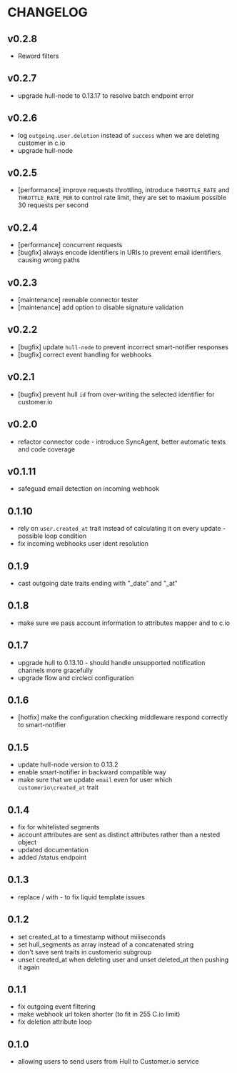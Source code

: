 # CHANGELOG

## v0.2.8

- Reword filters

## v0.2.7

- upgrade hull-node to 0.13.17 to resolve batch endpoint error

## v0.2.6

- log `outgoing.user.deletion` instead of `success` when we are deleting customer in c.io
- upgrade hull-node

## v0.2.5

- [performance] improve requests throttling, introduce `THROTTLE_RATE` and `THROTTLE_RATE_PER` to control rate limit, they are set to maxium possible 30 requests per second

## v0.2.4

- [performance] concurrent requests
- [bugfix] always encode identifiers in URIs to prevent email identifiers causing wrong paths

## v0.2.3

- [maintenance] reenable connector tester
- [maintenance] add option to disable signature validation

## v0.2.2

- [bugfix] update `hull-node` to prevent incorrect smart-notifier responses
- [bugfix] correct event handling for webhooks

## v0.2.1

- [bugfix] prevent hull `id` from over-writing the selected identifier for customer.io

## v0.2.0

- refactor connector code - introduce SyncAgent, better automatic tests and code coverage

## v0.1.11

- safeguad email detection on incoming webhook

## 0.1.10

- rely on `user.created_at` trait instead of calculating it on every update - possible loop condition
- fix incoming webhooks user ident resolution

## 0.1.9

- cast outgoing date traits ending with "_date" and "_at"

## 0.1.8

- make sure we pass account information to attributes mapper and to c.io

## 0.1.7

- upgrade hull to 0.13.10 - should handle unsupported notification channels more gracefully
- upgrade flow and circleci configuration

## 0.1.6

- [hotfix] make the configuration checking middleware respond correctly to smart-notifier

## 0.1.5

- update hull-node version to 0.13.2
- enable smart-notifier in backward compatible way
- make sure that we update `email` even for user which `customerio\created_at` trait

## 0.1.4

- fix for whitelisted segments
- account attributes are sent as distinct attributes rather than a nested object
- updated documentation
- added /status endpoint

## 0.1.3

- replace / with - to fix liquid template issues

## 0.1.2

- set created_at to a timestamp without miliseconds
- set hull_segments as array instead of a concatenated string
- don't save sent traits in customerio subgroup
- unset created_at when deleting user and unset deleted_at then pushing it again

## 0.1.1

- fix outgoing event filtering
- make webhook url token shorter (to fit in 255 C.io limit)
- fix deletion attribute loop

## 0.1.0

- allowing users to send users from Hull to Customer.io service
